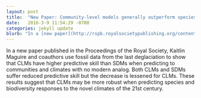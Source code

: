 ```yaml
---
layout: post
title:  "New Paper: Community-level models generally outperform species distribution models when predicting to novel climates."
date:   2016-3-9 11:54:29 -0700
categories: jekyll update
blurb: "In a [new paper](http://rspb.royalsocietypublishing.org/content/283/1826/20152817) published in the Proceedings of the Royal Society, Kaitlin Maguire and coauthors use fossil data from the last deglaciation to show that CLMs have higher predictive skill than SDMs when predicting to communities and climates with no modern analog.  Both CLMs and SDMs suffer reduced predictive skill but the decrease is lessened for CLMs.  These results suggest that CLMs may be more robust when predicting species and biodiversity responses to the novel climates of the 21st century"
---
```

In a new paper published in the Proceedings of the Royal Society, Kaitlin Maguire and coauthors use fossil data from the last deglaciation to show that CLMs have higher predictive skill than SDMs when predicting to communities and climates with no modern analog.  Both CLMs and SDMs suffer reduced predictive skill but the decrease is lessened for CLMs.  These results suggest that CLMs may be more robust when predicting species and biodiversity responses to the novel climates of the 21st century.

